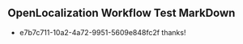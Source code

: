 ## OpenLocalization Workflow Test MarkDown
* e7b7c711-10a2-4a72-9951-5609e848fc2f thanks!

<!--HONumber=Feb17_HO2-->


